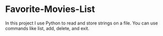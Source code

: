 # Favorite-Movies-List
In this project I use Python to read and store strings on a file. You can use commands like list, add, delete, and exit.

